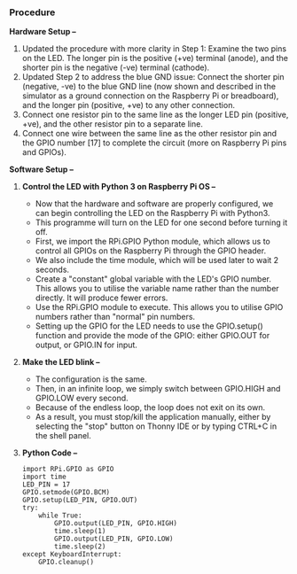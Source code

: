 ### Procedure
**Hardware Setup –**

1. Updated the procedure with more clarity in Step 1: Examine the two pins on the LED. The longer pin is the positive (+ve) terminal (anode), and the shorter pin is the negative (-ve) terminal (cathode).
2. Updated Step 2 to address the blue GND issue: Connect the shorter pin (negative, -ve) to the blue GND line (now shown and described in the simulator as a ground connection on the Raspberry Pi or breadboard), and the longer pin (positive, +ve) to any other connection.
3. Connect one resistor pin to the same line as the longer LED pin (positive, +ve), and the other resistor pin to a separate line.
4. Connect one wire between the same line as the other resistor pin and the GPIO number [17] to complete the circuit (more on Raspberry Pi pins and GPIOs).

**Software Setup –**

1. **Control the LED with Python 3 on Raspberry Pi OS –**
   - Now that the hardware and software are properly configured, we can begin controlling the LED on the Raspberry Pi with Python3.
   - This programme will turn on the LED for one second before turning it off.
   - First, we import the RPi.GPIO Python module, which allows us to control all GPIOs on the Raspberry Pi through the GPIO header.
   - We also include the time module, which will be used later to wait 2 seconds.
   - Create a "constant" global variable with the LED's GPIO number. This allows you to utilise the variable name rather than the number directly. It will produce fewer errors.
   - Use the RPi.GPIO module to execute. This allows you to utilise GPIO numbers rather than "normal" pin numbers.
   - Setting up the GPIO for the LED needs to use the GPIO.setup() function and provide the mode of the GPIO: either GPIO.OUT for output, or GPIO.IN for input.
2. **Make the LED blink –**
   - The configuration is the same.
   - Then, in an infinite loop, we simply switch between GPIO.HIGH and GPIO.LOW every second.
   - Because of the endless loop, the loop does not exit on its own.
   - As a result, you must stop/kill the application manually, either by selecting the "stop" button on Thonny IDE or by typing CTRL+C in the shell panel.

3. **Python Code –**

       import RPi.GPIO as GPIO
       import time
       LED_PIN = 17
       GPIO.setmode(GPIO.BCM)
       GPIO.setup(LED_PIN, GPIO.OUT)
       try:
           while True:
               GPIO.output(LED_PIN, GPIO.HIGH)
               time.sleep(1)
               GPIO.output(LED_PIN, GPIO.LOW)
               time.sleep(2)
       except KeyboardInterrupt:
           GPIO.cleanup()